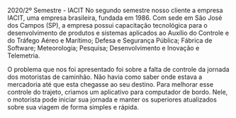 2020/2º Semestre - IACIT
No segundo semestre nosso cliente a empresa IACIT, uma empresa brasileira, fundada em 1986. Com sede em São José dos Campos (SP), a empresa possui capacitação tecnológica para o desenvolvimento de produtos e sistemas aplicados ao Auxílio do Controle e do Tráfego Aéreo e Marítimo; Defesa e Segurança Pública; Fábrica de Software; Meteorologia; Pesquisa; Desenvolvimento e Inovação e Telemetria.

O problema que nos foi apresentado foi sobre a falta de controle da jornada dos motoristas de caminhão. Não havia como saber onde estava a mercadoria até que esta chegasse ao seu destino. Para melhorar esse controle do trajeto, criamos um aplicativo para computador de bordo. Nele, o motorista pode iniciar sua jornada e manter os superiores atualizados sobre sua viagem de forma simples e rápida.

